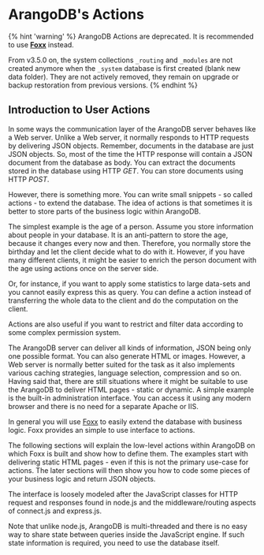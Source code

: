 ArangoDB's Actions
==================

{% hint 'warning' %}
ArangoDB Actions are deprecated.
It is recommended to use [**Foxx**](../../../Foxx/README.md) instead.

From v3.5.0 on, the system collections `_routing` and `_modules` are not
created anymore when the `_system` database is first created (blank new data
folder). They are not actively removed, they remain on upgrade or backup
restoration from previous versions.
{% endhint %}

Introduction to User Actions
----------------------------

In some ways the communication layer of the ArangoDB server behaves like a Web
server. Unlike a Web server, it normally responds to HTTP requests by delivering
JSON objects. Remember, documents in the database are just JSON objects. So,
most of the time the HTTP response will contain a JSON document from the
database as body. You can extract the documents stored in the database using
HTTP *GET*. You can store documents using HTTP *POST*.

However, there is something more. You can write small snippets - so called
actions - to extend the database. The idea of actions is that sometimes it is
better to store parts of the business logic within ArangoDB.

The simplest example is the age of a person. Assume you store information about
people in your database. It is an anti-pattern to store the age, because it
changes every now and then. Therefore, you normally store the birthday and let
the client decide what to do with it. However, if you have many different
clients, it might be easier to enrich the person document with the age using
actions once on the server side.

Or, for instance, if you want to apply some statistics to large data-sets and
you cannot easily express this as query. You can define a action instead of
transferring the whole data to the client and do the computation on the client.

Actions are also useful if you want to restrict and filter data according to
some complex permission system.

The ArangoDB server can deliver all kinds of information, JSON being only one
possible format. You can also generate HTML or images. However, a Web server is
normally better suited for the task as it also implements various caching
strategies, language selection, compression and so on. Having said that, there
are still situations where it might be suitable to use the ArangoDB to deliver
HTML pages - static or dynamic. A simple example is the built-in administration
interface. You can access it using any modern browser and there is no need for a
separate Apache or IIS.

In general you will use [Foxx](../../../Foxx/README.md) to easily extend the database with
business logic. Foxx provides an simple to use interface to actions.

The following sections will explain the low-level actions within ArangoDB on
which Foxx is built and show how to define them. The examples start with
delivering static HTML pages - even if this is not the primary use-case for
actions. The later sections will then show you how to code some pieces of your
business logic and return JSON objects.

The interface is loosely modeled after the JavaScript classes for HTTP request
and responses found in node.js and the middleware/routing aspects of connect.js
and express.js.

Note that unlike node.js, ArangoDB is multi-threaded and there is no easy way to
share state between queries inside the JavaScript engine. If such state
information is required, you need to use the database itself.
